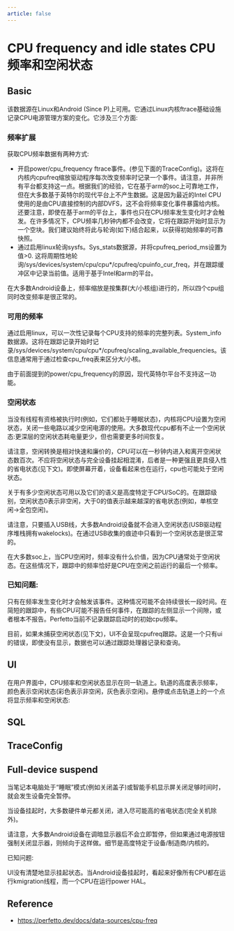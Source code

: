 ```yaml
---
article: false
---
```


# CPU frequency and idle states CPU频率和空闲状态

## Basic

该数据源在Linux和Android (Since P)上可用。它通过Linux内核ftrace基础设施记录CPU电源管理方案的变化。它涉及三个方面:

### 频率扩展

获取CPU频率数据有两种方式:
- 开启power/cpu_frequency ftrace事件。(参见下面的TraceConfig)。这将在内核内cpufreq缩放驱动程序每次改变频率时记录一个事件。请注意，并非所有平台都支持这一点。根据我们的经验，它在基于arm的soc上可靠地工作，但在大多数基于英特尔的现代平台上不产生数据。这是因为最近的Intel CPU使用的是由CPU直接控制的内部DVFS，这不会将频率变化事件暴露给内核。还要注意，即使在基于arm的平台上，事件也只在CPU频率发生变化时才会触发。在许多情况下，CPU频率几秒钟内都不会改变，它将在跟踪开始时显示为一个空块。我们建议始终将此与轮询(如下)结合起来，以获得初始频率的可靠快照。
- 通过启用linux轮询sysfs。Sys_stats数据源，并将cpufreq_period_ms设置为值&gt;0. 这将周期性地轮询/sys/devices/system/cpu/cpu*/cpufreq/cpuinfo_cur_freq，并在跟踪缓冲区中记录当前值。适用于基于Intel和arm的平台。

在大多数Android设备上，频率缩放是按集群(大/小核组)进行的，所以四个cpu组同时改变频率是很正常的。

### 可用的频率

通过启用linux，可以一次性记录每个CPU支持的频率的完整列表。System_info数据源。这将在跟踪记录开始时记录/sys/devices/system/cpu/cpu*/cpufreq/scaling_available_frequencies。该信息通常用于通过检查cpu_freq表来区分大/小核。

由于前面提到的power/cpu_frequency的原因，现代英特尔平台不支持这一功能。

### 空闲状态

当没有线程有资格被执行时(例如，它们都处于睡眠状态)，内核将CPU设置为空闲状态，关闭一些电路以减少空闲电源的使用。大多数现代cpu都有不止一个空闲状态:更深层的空闲状态耗电量更少，但也需要更多时间恢复。

请注意，空闲转换是相对快速和廉价的，CPU可以在一秒钟内进入和离开空闲状态数百次。不应将空闲状态与完全设备挂起相混淆，后者是一种更强且更具侵入性的省电状态(见下文)。即使屏幕开着，设备看起来也在运行，cpu也可能处于空闲状态。

关于有多少空闲状态可用以及它们的语义是高度特定于CPU/SoC的。在跟踪级别，空闲状态0表示非空闲，大于0的值表示越来越深的省电状态(例如，单核空闲-&gt;全包空闲)。

请注意，只要插入USB线，大多数Android设备就不会进入空闲状态(USB驱动程序堆栈拥有wakelocks)。在通过USB收集的痕迹中只看到一个空闲状态是很正常的。

在大多数soc上，当CPU空闲时，频率没有什么价值，因为CPU通常处于空闲状态。在这些情况下，跟踪中的频率恰好是CPU在空闲之前运行的最后一个频率。

### 已知问题:

只有在频率发生变化时才会触发该事件。这种情况可能不会持续很长一段时间。在简短的跟踪中，有些CPU可能不报告任何事件，在跟踪的左侧显示一个间隙，或者根本不报告。Perfetto当前不记录跟踪启动时的初始cpu频率。

目前，如果未捕获空闲状态(见下文)，UI不会呈现cpufreq跟踪。这是一个只有ui的错误，即使没有显示，数据也可以通过跟踪处理器记录和查询。

## UI

在用户界面中，CPU频率和空闲状态显示在同一轨道上。轨道的高度表示频率，颜色表示空闲状态(彩色表示非空闲，灰色表示空闲)。悬停或点击轨道上的一个点将显示频率和空闲状态:

## SQL
## TraceConfig
## Full-device suspend

当笔记本电脑处于“睡眠”模式(例如关闭盖子)或智能手机显示屏关闭足够时间时，就会发生设备完全暂停。

当设备挂起时，大多数硬件单元都关闭，进入尽可能高的省电状态(完全关机除外)。

请注意，大多数Android设备在调暗显示器后不会立即暂停，但如果通过电源按钮强制关闭显示器，则倾向于这样做。细节是高度特定于设备/制造商/内核的。

已知问题:

UI没有清楚地显示挂起状态。当Android设备挂起时，看起来好像所有CPU都在运行kmigration线程，而一个CPU在运行power HAL。

## Reference 
- https://perfetto.dev/docs/data-sources/cpu-freq
